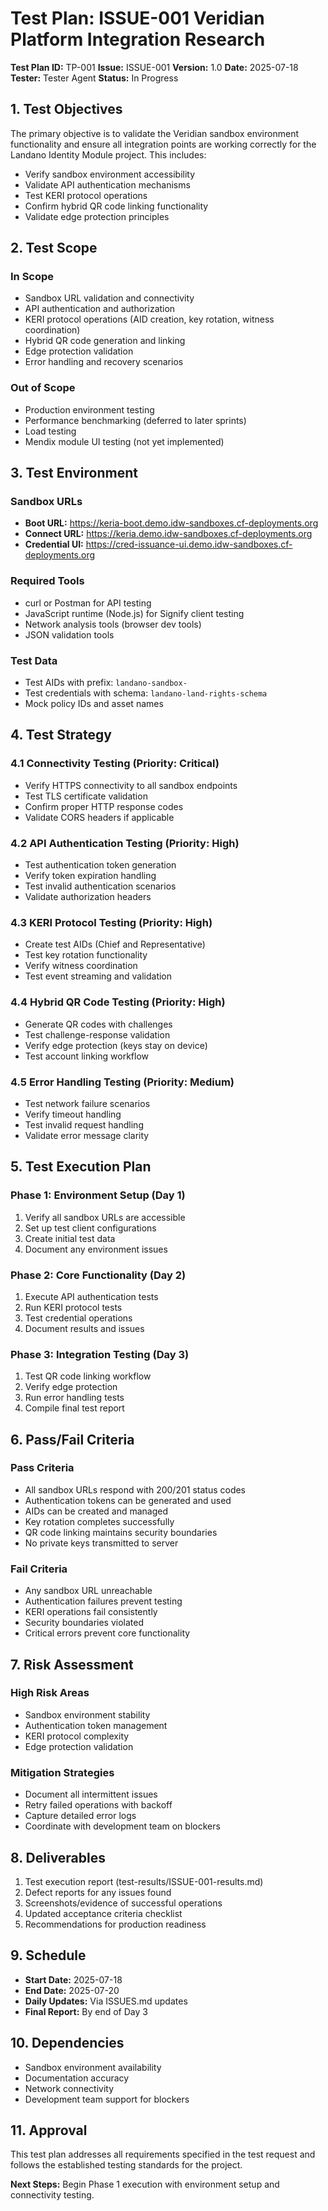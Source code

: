 # Test Plan: ISSUE-001 Veridian Platform Integration Research

**Test Plan ID:** TP-001
**Issue:** ISSUE-001
**Version:** 1.0
**Date:** 2025-07-18
**Tester:** Tester Agent
**Status:** In Progress

## 1. Test Objectives

The primary objective is to validate the Veridian sandbox environment functionality and ensure all integration points are working correctly for the Landano Identity Module project. This includes:

- Verify sandbox environment accessibility
- Validate API authentication mechanisms
- Test KERI protocol operations
- Confirm hybrid QR code linking functionality
- Validate edge protection principles

## 2. Test Scope

### In Scope
- Sandbox URL validation and connectivity
- API authentication and authorization
- KERI protocol operations (AID creation, key rotation, witness coordination)
- Hybrid QR code generation and linking
- Edge protection validation
- Error handling and recovery scenarios

### Out of Scope
- Production environment testing
- Performance benchmarking (deferred to later sprints)
- Load testing
- Mendix module UI testing (not yet implemented)

## 3. Test Environment

### Sandbox URLs
- **Boot URL:** https://keria-boot.demo.idw-sandboxes.cf-deployments.org
- **Connect URL:** https://keria.demo.idw-sandboxes.cf-deployments.org
- **Credential UI:** https://cred-issuance-ui.demo.idw-sandboxes.cf-deployments.org

### Required Tools
- curl or Postman for API testing
- JavaScript runtime (Node.js) for Signify client testing
- Network analysis tools (browser dev tools)
- JSON validation tools

### Test Data
- Test AIDs with prefix: `landano-sandbox-`
- Test credentials with schema: `landano-land-rights-schema`
- Mock policy IDs and asset names

## 4. Test Strategy

### 4.1 Connectivity Testing (Priority: Critical)
- Verify HTTPS connectivity to all sandbox endpoints
- Test TLS certificate validation
- Confirm proper HTTP response codes
- Validate CORS headers if applicable

### 4.2 API Authentication Testing (Priority: High)
- Test authentication token generation
- Verify token expiration handling
- Test invalid authentication scenarios
- Validate authorization headers

### 4.3 KERI Protocol Testing (Priority: High)
- Create test AIDs (Chief and Representative)
- Test key rotation functionality
- Verify witness coordination
- Test event streaming and validation

### 4.4 Hybrid QR Code Testing (Priority: High)
- Generate QR codes with challenges
- Test challenge-response validation
- Verify edge protection (keys stay on device)
- Test account linking workflow

### 4.5 Error Handling Testing (Priority: Medium)
- Test network failure scenarios
- Verify timeout handling
- Test invalid request handling
- Validate error message clarity

## 5. Test Execution Plan

### Phase 1: Environment Setup (Day 1)
1. Verify all sandbox URLs are accessible
2. Set up test client configurations
3. Create initial test data
4. Document any environment issues

### Phase 2: Core Functionality (Day 2)
1. Execute API authentication tests
2. Run KERI protocol tests
3. Test credential operations
4. Document results and issues

### Phase 3: Integration Testing (Day 3)
1. Test QR code linking workflow
2. Verify edge protection
3. Run error handling tests
4. Compile final test report

## 6. Pass/Fail Criteria

### Pass Criteria
- All sandbox URLs respond with 200/201 status codes
- Authentication tokens can be generated and used
- AIDs can be created and managed
- Key rotation completes successfully
- QR code linking maintains security boundaries
- No private keys transmitted to server

### Fail Criteria
- Any sandbox URL unreachable
- Authentication failures prevent testing
- KERI operations fail consistently
- Security boundaries violated
- Critical errors prevent core functionality

## 7. Risk Assessment

### High Risk Areas
- Sandbox environment stability
- Authentication token management
- KERI protocol complexity
- Edge protection validation

### Mitigation Strategies
- Document all intermittent issues
- Retry failed operations with backoff
- Capture detailed error logs
- Coordinate with development team on blockers

## 8. Deliverables

1. Test execution report (test-results/ISSUE-001-results.md)
2. Defect reports for any issues found
3. Screenshots/evidence of successful operations
4. Updated acceptance criteria checklist
5. Recommendations for production readiness

## 9. Schedule

- **Start Date:** 2025-07-18
- **End Date:** 2025-07-20
- **Daily Updates:** Via ISSUES.md updates
- **Final Report:** By end of Day 3

## 10. Dependencies

- Sandbox environment availability
- Documentation accuracy
- Network connectivity
- Development team support for blockers

## 11. Approval

This test plan addresses all requirements specified in the test request and follows the established testing standards for the project.

**Next Steps:** Begin Phase 1 execution with environment setup and connectivity testing.